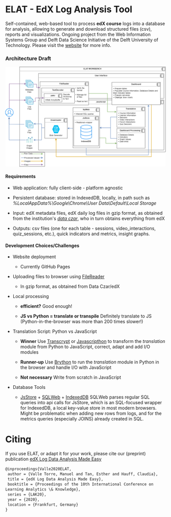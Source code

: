 # ELAT - EdX Log Analysis Tool
Self-contained, web-based tool to process **edX course** logs into a database for analysis,
allowing to generate and download structured files (csv), reports and visualizations.
Ongoing project from the Web Information Systems Group and Delft Data Science Initiative of the
Delft University of Technology. 
Please visit the [website](https://mvallet91.github.io/ELAT/) for more info.

### Architecture Draft
![alt text](img/elat_architecture.png "ELAT Modules")

#### Requirements

- Web application: fully client-side - platform agnostic

- Persistent database: stored in IndexedDB, locally, in path such as 
_%LocalAppData%\Google\Chrome\User Data\Default\Local Storage_

- Input: edX metadata files, edX daily log files in gzip format, as obtained from the institution's 
[_data czar_](https://edx.readthedocs.io/projects/devdata/en/stable/internal_data_formats/data_czar.html), 
who in turn obtains everything from edX

- Outputs: csv files (one for each table - sessions, video_interactions, quiz_sessions, etc.), quick indicators
and metrics, insight graphs. 

#### Development Choices/Challenges

- Website deployment

    - Currently GitHub Pages

- Uploading files to browser using [FileReader](https://developer.mozilla.org/en-US/docs/Web/API/FileReader) 

    - In gzip format, as obtained from Data Czar/edX
        
- Local processing

    - **efficient?** Good enough!
    
    - **JS vs Python = translate or transpile** Definitely translate to JS (Python-in-the-browser was more than 200 times slower!)

- Translation Script: Python vs JavaScript

    - **Winner** Use [Transcrypt](https://www.transcrypt.org/) or [Javascripthon](https://pypi.org/project/javascripthon/) to transform the *translation* module from Python to JavaScript, correct, adapt and add I/O modules
        
    - **Runner-up** Use [Brython](https://www.brython.info/index.html) to run the *translation* module in Python in the browser and handle I/O with JavaScript
    
    - **Not necessary** Write from scratch in JavaScript 

- Database Tools

    - [JsStore](https://github.com/ujjwalguptaofficial/JsStore) + [SQLWeb](https://github.com/ujjwalguptaofficial/sqlweb) + [IndexedDB](https://developer.mozilla.org/en-US/docs/Web/API/IndexedDB_API) SQLWeb parses regular SQL queries into api calls for JsStore, which is an SQL-focused wrapper for IndexedDB, a local key-value store in most modern browsers. Might be problematic when adding new rows from logs, and for the metrics queries (especially JOINS) already created in SQL.  
    
# Citing
If you use ELAT, or adapt it for your work, please cite our (preprint) publication [edX Log Data Analysis Made Easy](https://chauff.github.io/documents/publications/LAK2020-Torre.pdf) 
<pre><code>@inproceedings{Valle2020ELAT,
 author = {Valle Torre, Manuel and Tan, Esther and Hauff, Claudia},
 title = {edX Log Data Analysis Made Easy},
 booktitle = {Proceedings of the 10th International Conference on Learning Analytics \& Knowledge},
 series = {LAK20},
 year = {2020},
 location = {Frankfurt, Germany}
} 
</code></pre>

